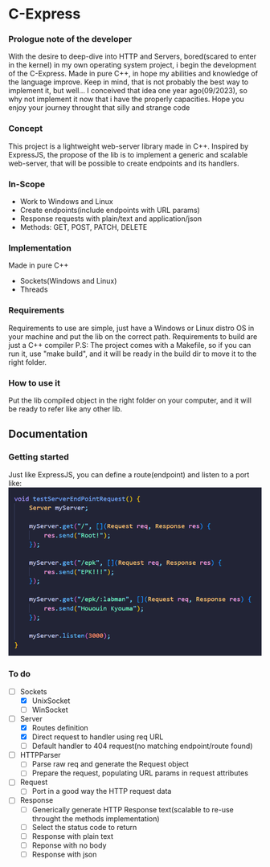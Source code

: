 # C-Express
### Prologue note of the developer
With the desire to deep-dive into HTTP and Servers, bored(scared to enter in the kernel) in my own operating system project, i begin the development of the C-Express. 
Made in pure C++, in hope my abilities and knowledge of the language improve.
Keep in mind, that is not probably the best way to implement it, but well... I conceived that idea one year ago(09/2023), so why not implement it now that i have the properly capacities.
Hope you enjoy your journey throught that silly and strange code

### Concept
This project is a lightweight web-server library made in C++. 
Inspired by ExpressJS, the propose of the lib is to implement a generic and scalable web-server, that will be possible to create endpoints and its handlers.

### In-Scope
- Work to Windows and Linux
- Create endpoints(include endpoints with URL params)
- Response requests with plain/text and application/json
- Methods: GET, POST, PATCH, DELETE

### Implementation
Made in pure C++
- Sockets(Windows and Linux)
- Threads

### Requirements
Requirements to use are simple, just have a Windows or Linux distro OS in your machine and put the lib on the correct path.
Requirements to build are just a C++ compiler
P.S: The project comes with a Makefile, so if you can run it, use "make build", and it will be ready in the build dir to move it to the right folder.

### How to use it
Put the lib compiled object in the right folder on your computer, and it will be ready to refer like any other lib.

## Documentation
### Getting started
Just like ExpressJS, you can define a route(endpoint) and listen to a port like:
![Getting started](docs/images/doc1.png)

### To do
- [ ] Sockets
  - [x] UnixSocket
  - [ ] WinSocket
- [ ] Server
  - [x] Routes definition
  - [x] Direct request to handler using req URL
  - [ ] Default handler to 404 request(no matching endpoint/route found)
- [ ] HTTPParser
  - [ ] Parse raw req and generate the Request object
  - [ ] Prepare the request, populating URL params in request attributes
- [ ] Request
  - [ ] Port in a good way the HTTP request data 
- [ ] Response
  - [ ] Generically generate HTTP Response text(scalable to re-use throught the methods implementation)
  - [ ] Select the status code to return
  - [ ] Response with plain text
  - [ ] Reponse with no body
  - [ ] Response with json
